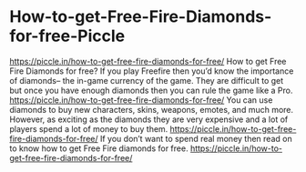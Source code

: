 # How-to-get-Free-Fire-Diamonds-for-free-Piccle
https://piccle.in/how-to-get-free-fire-diamonds-for-free/  How to get Free Fire Diamonds for free?  If you play Freefire then you’d know the importance of diamonds– the in-game currency of the game. They are difficult to get but once you have enough diamonds then you can rule the game like a Pro.  https://piccle.in/how-to-get-free-fire-diamonds-for-free/  You can use diamonds to buy new characters, skins, weapons, emotes, and much more. However, as exciting as the diamonds they are very expensive and a lot of players spend a lot of money to buy them.  https://piccle.in/how-to-get-free-fire-diamonds-for-free/  If you don’t want to spend real money then read on to know how to get Free Fire diamonds for free.  https://piccle.in/how-to-get-free-fire-diamonds-for-free/
